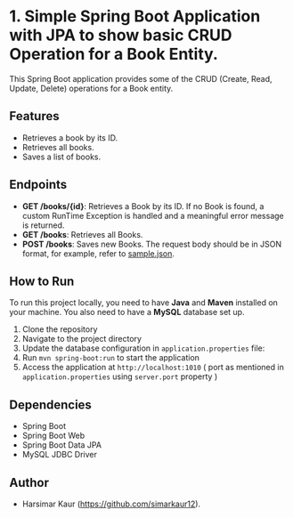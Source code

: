 # 1. Simple Spring Boot Application with JPA to show basic CRUD Operation for a Book Entity.

This Spring Boot application provides some of the CRUD (Create, Read, Update, Delete) operations for a Book entity.

## Features

- Retrieves a book by its ID.
- Retrieves all books.
- Saves a list of books.

## Endpoints

- **GET /books/{id}**: Retrieves a Book by its ID. If no Book is found, a custom RunTime Exception is handled and a
  meaningful error message is returned.
- **GET /books**: Retrieves all Books.
- **POST /books**: Saves new Books. The request body should be in JSON format, for example, refer
  to [sample.json](./src/main/resources/sample.json).

## How to Run

To run this project locally, you need to have **Java** and **Maven** installed on your machine. You also need to have a
**MySQL** database set up.

1. Clone the repository
2. Navigate to the project directory
3. Update the database configuration in `application.properties` file:
4. Run `mvn spring-boot:run` to start the application
5. Access the application at `http://localhost:1010` ( port as mentioned in `application.properties`
   using `server.port` property )

## Dependencies

- Spring Boot
- Spring Boot Web
- Spring Boot Data JPA
- MySQL JDBC Driver

## Author

- Harsimar Kaur (https://github.com/simarkaur12).
